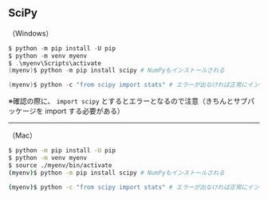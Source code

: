 ## SciPy

（Windows）

```powershell
$ python -m pip install -U pip
$ python -m venv myenv
$ .\myenv\Scripts\activate
(myenv)$ python -m pip install scipy # NumPyもインストールされる

(myenv)$ python -c "from scipy import stats" # エラーが出なければ正常にインストールされている
```

※確認の際に、 `import scipy` とするとエラーとなるので注意（きちんとサブパッケージを import する必要がある）

---

（Mac）

```sh
$ python -m pip install -U pip
$ python -m venv myenv
$ source ./myenv/bin/activate
(myenv)$ python -m pip install scipy # NumPyもインストールされる

(myenv)$ python -c "from scipy import stats" # エラーが出なければ正常にインストールされている
```
